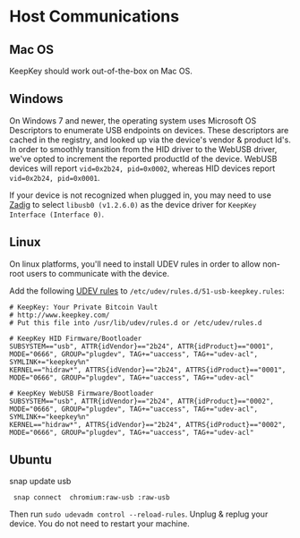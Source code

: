 # Host Communications

## Mac OS

KeepKey should work out-of-the-box on Mac OS.

## Windows

On Windows 7 and newer, the operating system uses Microsoft OS Descriptors to
enumerate USB endpoints on devices.  These descriptors are cached in the
registry, and looked up via the device's vendor & product Id's.  In order to
smoothly transition from the HID driver to the WebUSB driver, we've opted to
increment the reported productId of the device. WebUSB devices will report
`vid=0x2b24, pid=0x0002`, whereas HID devices report `vid=0x2b24, pid=0x0001`.

If your device is not recognized when plugged in, you may need to use
[Zadig](https://zadig.akeo.ie/) to select `libusb0 (v1.2.6.0)` as the device
driver for `KeepKey Interface (Interface 0)`.

## Linux

On linux platforms, you'll need to install UDEV rules in order to allow
non-root users to communicate with the device.

Add the following [UDEV rules](https://github.com/keepkey/udev-rules/blob/master/51-usb-keepkey.rules) to `/etc/udev/rules.d/51-usb-keepkey.rules`:

```
# KeepKey: Your Private Bitcoin Vault
# http://www.keepkey.com/
# Put this file into /usr/lib/udev/rules.d or /etc/udev/rules.d

# KeepKey HID Firmware/Bootloader
SUBSYSTEM=="usb", ATTR{idVendor}=="2b24", ATTR{idProduct}=="0001", MODE="0666", GROUP="plugdev", TAG+="uaccess", TAG+="udev-acl", SYMLINK+="keepkey%n"
KERNEL=="hidraw*", ATTRS{idVendor}=="2b24", ATTRS{idProduct}=="0001",  MODE="0666", GROUP="plugdev", TAG+="uaccess", TAG+="udev-acl"

# KeepKey WebUSB Firmware/Bootloader
SUBSYSTEM=="usb", ATTR{idVendor}=="2b24", ATTR{idProduct}=="0002", MODE="0666", GROUP="plugdev", TAG+="uaccess", TAG+="udev-acl", SYMLINK+="keepkey%n"
KERNEL=="hidraw*", ATTRS{idVendor}=="2b24", ATTRS{idProduct}=="0002",  MODE="0666", GROUP="plugdev", TAG+="uaccess", TAG+="udev-acl"
```

## Ubuntu
snap update usb
```
 snap connect  chromium:raw-usb :raw-usb
```

Then run `sudo udevadm control --reload-rules`. Unplug & replug your device.
You do not need to restart your machine.
